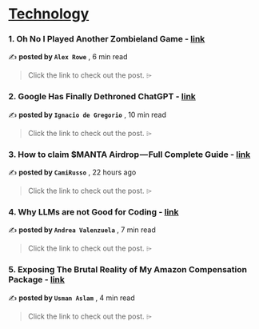 
<h1><a href=https://medium.com/tag/technology/recommended target="_blank" rel="noopener noreferrer">Technology</a></h1>
<h3>1. Oh No I Played Another Zombieland Game - <a href=https://medium.com/@xander51/oh-no-i-played-another-zombieland-game-7287192b67d0?source=tag_recommended_feed---------0-107----------technology----------4fb972f4_b73e_455a_90c9_e2cbd80ddc7d------- target="_blank" rel="noopener noreferrer">link</a></h3>

✍️ **posted by `Alex Rowe`** <date> , 6 min read</date>

<blockquote>Click the link to check out the post. ⌲</blockquote>

<h3>2. Google Has Finally Dethroned ChatGPT - <a href=https://medium.com/@ignacio.de.gregorio.noblejas/google-has-finally-dethroned-chatgpt-87a8f8c10d92?source=tag_recommended_feed---------1-85----------technology----------4fb972f4_b73e_455a_90c9_e2cbd80ddc7d------- target="_blank" rel="noopener noreferrer">link</a></h3>

✍️ **posted by `Ignacio de Gregorio`** <date> , 10 min read</date>

<blockquote>Click the link to check out the post. ⌲</blockquote>

<h3>3. How to claim $MANTA Airdrop — Full Complete Guide - <a href=https://medium.com/@jyxokafo/how-to-claim-manta-airdrop-full-complete-guide-e891ed01f875?source=tag_recommended_feed---------2-84----------technology----------4fb972f4_b73e_455a_90c9_e2cbd80ddc7d------- target="_blank" rel="noopener noreferrer">link</a></h3>

✍️ **posted by `CamiRusso`** <date> , 22 hours ago</date>

<blockquote>Click the link to check out the post. ⌲</blockquote>

<h3>4. Why LLMs are not Good for Coding - <a href=https://medium.com/towards-data-science/llms-coding-chatgpt-python-artificial-intelligence-4ea7a7bbdd93?source=tag_recommended_feed---------3-107----------technology----------4fb972f4_b73e_455a_90c9_e2cbd80ddc7d------- target="_blank" rel="noopener noreferrer">link</a></h3>

✍️ **posted by `Andrea Valenzuela`** <date> , 7 min read</date>

<blockquote>Click the link to check out the post. ⌲</blockquote>

<h3>5. Exposing The Brutal Reality of My Amazon Compensation Package - <a href=https://medium.com/@cloudmize/amazon-compensation-revelations-base-salary-rsu-vesting-fc8520ee8ead?source=tag_recommended_feed---------4-85----------technology----------4fb972f4_b73e_455a_90c9_e2cbd80ddc7d------- target="_blank" rel="noopener noreferrer">link</a></h3>

✍️ **posted by `Usman Aslam`** <date> , 4 min read</date>

<blockquote>Click the link to check out the post. ⌲</blockquote>

